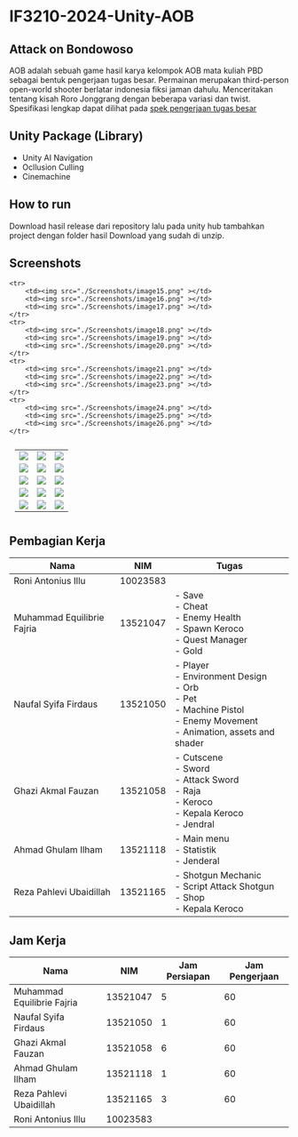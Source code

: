 # IF3210-2024-Unity-AOB



## Attack on Bondowoso

AOB adalah sebuah game hasil karya kelompok AOB mata kuliah PBD sebagai bentuk pengerjaan tugas besar. Permainan merupakan third-person open-world shooter berlatar indonesia fiksi jaman dahulu. Menceritakan tentang kisah Roro Jonggrang dengan beberapa variasi dan twist. Spesifikasi lengkap dapat dilihat pada [spek pengerjaan tugas besar](https://docs.google.com/document/d/1IEXjItgpvRAjkoaC39FTxAbuKNLQLl68vgiANjjKmjc/edit#heading=h.xts2g92a0xa7)



## Unity Package (Library)

- Unity AI Navigation
- Ocllusion Culling
- Cinemachine

## How to run

Download hasil release dari repository lalu pada unity hub tambahkan project dengan folder hasil Download yang sudah di unzip.

## Screenshots
<table style="padding:10px">
    <tr>
        <td><img src="./Screenshots/image.png" ></td>
        <td><img src="./Screenshots/image1.png" ></td>
        <td><img src="./Screenshots/image2.png" ></td>
    </tr>
    <tr>
        <td><img src="./Screenshots/image3.png" ></td>
        <td><img src="./Screenshots/image4.png" ></td>
        <td><img src="./Screenshots/image5.png" ></td>
    </tr>
    <tr>
        <td><img src="./Screenshots/image6.png" ></td>
        <td><img src="./Screenshots/image7.png" ></td>
        <td><img src="./Screenshots/image8.png" ></td>
    </tr>
    <tr>
        <td><img src="./Screenshots/image9.png" ></td>
        <td><img src="./Screenshots/image10.png" ></td>
        <td><img src="./Screenshots/image11.png" ></td>
    </tr>
    <tr>
        <td><img src="./Screenshots/image12.png" ></td>
        <td><img src="./Screenshots/image13.png" ></td>
        <td><img src="./Screenshots/image14.png" ></td>
    </tr>

    <tr>
        <td><img src="./Screenshots/image15.png" ></td>
        <td><img src="./Screenshots/image16.png" ></td>
        <td><img src="./Screenshots/image17.png" ></td>
    </tr>
    <tr>
        <td><img src="./Screenshots/image18.png" ></td>
        <td><img src="./Screenshots/image19.png" ></td>
        <td><img src="./Screenshots/image20.png" ></td>
    </tr>
    <tr>
        <td><img src="./Screenshots/image21.png" ></td>
        <td><img src="./Screenshots/image22.png" ></td>
        <td><img src="./Screenshots/image23.png" ></td>
    </tr>
    <tr>
        <td><img src="./Screenshots/image24.png" ></td>
        <td><img src="./Screenshots/image25.png" ></td>
        <td><img src="./Screenshots/image26.png" ></td>
    </tr>
</table>


## Pembagian Kerja

| Nama                       | NIM      | Tugas                                                                                                                        |
|----------------------------|----------|------------------------------------------------------------------------------------------------------------------------------|
| Roni Antonius Illu         | 10023583 |                                                                                                                              |
| Muhammad Equilibrie Fajria | 13521047 | - Save<br>- Cheat<br>- Enemy Health<br>- Spawn Keroco<br>- Quest Manager<br>- Gold                                           |
| Naufal Syifa Firdaus       | 13521050 | - Player<br>- Environment Design<br>- Orb<br>- Pet<br>- Machine Pistol<br>- Enemy Movement<br>- Animation, assets and shader |
| Ghazi Akmal Fauzan         | 13521058 | - Cutscene<br>- Sword<br>- Attack Sword<br>- Raja<br>- Keroco<br>- Kepala Keroco<br>- Jendral                                |
| Ahmad Ghulam Ilham         | 13521118 | - Main menu<br>- Statistik<br>- Jenderal                                                                                     |
| Reza Pahlevi Ubaidillah    | 13521165 | - Shotgun Mechanic<br>- Script Attack Shotgun<br>- Shop<br>- Kepala Keroco                                                   |                                        |



## Jam Kerja

| Nama                       | NIM      | Jam Persiapan | Jam Pengerjaan |
|----------------------------|----------|---------------|----------------|
| Muhammad Equilibrie Fajria | 13521047 |       5       |       60       |
| Naufal Syifa Firdaus       | 13521050 |       1       |       60       |
| Ghazi Akmal Fauzan         | 13521058 |       6       |       60       |
| Ahmad Ghulam Ilham         | 13521118 |       1       |       60       |
| Reza Pahlevi Ubaidillah    | 13521165 |       3       |       60       |
| Roni Antonius Illu         | 10023583 |               |                |

